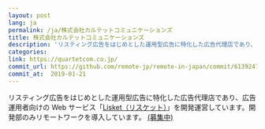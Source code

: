 ```yaml
---
layout: post
lang: ja
permalink: /ja/株式会社カルテットコミュニケーションズ
title: 株式会社カルテットコミュニケーションズ
description: 'リスティング広告をはじめとした運用型広告に特化した広告代理店であり、広告運用者向けの Web サービス「Lisket（リスケット）」を開発運営しています。開発部のみリモートワークを導入しています。 (募集中)'
categories: 
link: https://quartetcom.co.jp/
commit_url: https://github.com/remote-jp/remote-in-japan/commit/6139247c5b5513d58e883ec7cd8338818fdf39c6
commit_at:  2019-01-21
---
```


<p>リスティング広告をはじめとした運用型広告に特化した広告代理店であり、広告運用者向けの Web サービス「<a href="https://lisket.jp/">Lisket（リスケット）</a>」を開発運営しています。開発部のみリモートワークを導入しています。 <a href="https://quartetcom.co.jp/recruit/engineer/">(募集中)</a></p>
